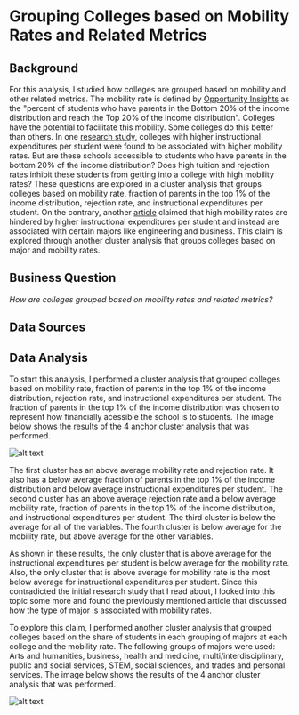# Grouping Colleges based on Mobility Rates and Related Metrics
## Background
For this analysis, I studied how colleges are grouped based on mobility and other related metrics.  The mobility rate is defined by [Opportunity Insights](https://opportunityinsights.org/) as the "percent of students who have parents in the Bottom 20% of the income distribution and reach the Top 20% of the income distribution".  Colleges have the potential to facilitate this mobility.  Some colleges do this better than others.  In one [research study](https://www.brookings.edu/research/opportunity-engines-middle-class-mobility-in-higher-education/), colleges with higher instructional expenditures per student were found to be associated with higher mobility rates.  But are these schools accessible to students who have parents in the bottom 20% of the income distribution?  Does high tuition and rejection rates inhibit these students from getting into a college with high mobility rates?  These questions are explored in a cluster analysis that groups colleges based on mobility rate, fraction of parents in the top 1% of the income distribution, rejection rate, and instructional expenditures per student.  On the contrary, another [article](https://www.forbes.com/sites/prestoncooper2/2020/07/15/which-colleges-are-fulfilling-the-promise-of-intergenerational-mobility/?sh=22e2596163bc) claimed that high mobility rates are hindered by higher instructional expenditures per student and instead are associated with certain majors like engineering and business.  This claim is explored through another cluster analysis that groups colleges based on major and mobility rates.  

## Business Question
_How are colleges grouped based on mobility rates and related metrics?_

## Data Sources 

## Data Analysis
To start this analysis, I performed a cluster analysis that grouped colleges based on mobility rate, fraction of parents in the top 1% of the income distribution, rejection rate, and instructional expenditures per student.  The fraction of parents in the top 1% of the income distribution was chosen to represent how financially acessible the school is to students.  The image below shows the results of the 4 anchor cluster analysis that was performed. 

![alt text](https://github.com/shannonpowelson/college-mobility-groupings/blob/main/Cluster_Analysis_One.png)

The first cluster has an above average mobility rate and rejection rate.  It also has a below average fraction of parents in the top 1% of the income distribution and below average instructional expenditures per student.  The second cluster has an above average rejection rate and a below average mobility rate, fraction of parents in the top 1% of the income distribution, and instructional expenditures per student.  The third cluster is below the average for all of the variables.  The fourth cluster is below average for the mobility rate, but above average for the other variables.  

As shown in these results, the only cluster that is above average for the instructional expenditures per student is below average for the mobility rate.  Also, the only cluster that is above average for mobility rate is the most below average for instructional expenditures per student.  Since this contradicted the initial research study that I read about, I looked into this topic some more and found the previously mentioned article that discussed how the type of major is associated with mobility rates.  

To explore this claim, I performed another cluster analysis that grouped colleges based on the share of students in each grouping of majors at each college and the mobility rate.  The following groups of majors were used: Arts and humanities, business, health and medicine, multi/interdisciplinary, public and social services, STEM, social sciences, and trades and personal services.  The image below shows the results of the 4 anchor cluster analysis that was performed.  

![alt text](https://github.com/shannonpowelson/college-mobility-groupings/blob/main/Cluster_Analysis_Two.png)


